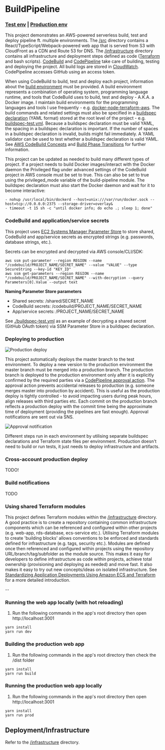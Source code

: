 # BuildPipeline

### [Test env](https://buildpipeline-test.603.nu) | [Production env](https://buildpipeline-prod.603.nu)

This project demonstrates an AWS-powered serverless build, test and deploy pipeline ft. multiple environments. The [/src](./src) directory contains a React/TypeScript/Webpack-powered web app that is served from S3 with CloudFront as a CDN and Route 53 for DNS. The [/infrastructure](./infrastructure) directory contains all infrastructure and deployment steps defined as code ([Terraform](https://www.terraform.io) and bash scripts). [CodeBuild](https://aws.amazon.com/codebuild) and [CodePipeline](https://aws.amazon.com/codepipeline) take care of building, testing and deploying the project. All build logs are stored in [CloudWatch](https://aws.amazon.com/cloudwatch). CodePipeline accesses GitHub using an access token.

When using CodeBuild to build, test and deploy each project, information about the [build environment](http://docs.aws.amazon.com/codebuild/latest/userguide/build-env-ref.html) must be provided. A build environment represents a combination of operating system, programming language runtime, and tools that CodeBuild uses to build, test and deploy - A.K.A. a Docker image. I maintain build environments for the programming languages and tools I use frequently - e.g. [docker-node-terraform-aws](https://github.com/jch254/docker-node-terraform-aws). The build commands and related settings must also be specified in a [buildspec declaration](http://docs.aws.amazon.com/codebuild/latest/userguide/build-spec-ref.html) (YAML format) stored at the root level of the project - e.g. [buildspec-test.yml](./buildspec-test.yml). Because a buildspec declaration must be valid YAML, the spacing in a buildspec declaration is important. If the number of spaces in a buildspec declaration is invalid, builds might fail immediately. A YAML validator can be used to test whether a buildspec declaration is valid YAML. See [AWS CodeBuild Concepts](http://docs.aws.amazon.com/codebuild/latest/userguide/concepts.html) and [Build Phase Transitions](http://docs.aws.amazon.com/codebuild/latest/userguide/view-build-details.html#view-build-details-phases) for further information.

This project can be updated as needed to build many different types of project. If a project needs to build Docker images/interact with the Docker daemon the Privileged flag under advanced settings of the CodeBuild project in AWS console must be set to true. This can also be set to true using the privileged_mode variable of the build-pipeline module. The buildspec declaration must also start the Docker daemon and wait for it to become interactive:

```
- nohup /usr/local/bin/dockerd --host=unix:///var/run/docker.sock --host=tcp://0.0.0.0:2375 --storage-driver=overlay&
- timeout -t 15 sh -c "until docker info; do echo .; sleep 1; done"
```

### CodeBuild and application/service secrets

This project uses [EC2 Systems Manager Parameter Store](http://docs.aws.amazon.com/systems-manager/latest/userguide/systems-manager-paramstore.html) to store shared, CodeBuild and app/service secrets as encrypted strings (e.g. passwords, database strings, etc.).

Secrets can be encrypted and decrypted via AWS console/CLI/SDK:
```
aws ssm put-parameter --region REGION --name "/codebuild/PROJECT_NAME/SECRET_NAME" --value "VALUE" --type SecureString --key-id "KEY_ID"
aws ssm get-parameters --region REGION --name "/codebuild/PROJECT_NAME/SECRET_NAME" --with-decryption --query Parameters[0].Value --output text
```

**Naming Parameter Store parameters**
- Shared secrets: /shared/SECRET_NAME
- CodeBuild secrets: /codebuild/PROJECT_NAME/SECRET_NAME
- App/service secrets: /PROJECT_NAME/SECRET_NAME

See [./buildspec-test.yml](./buildspec-test.yml) as an example of decrypting a shared secret (GitHub OAuth token) via SSM Parameter Store in a buildspec declaration.

### Deploying to production

![Production deploy](https://about.gitlab.com/images/git_flow/production_branch.png)

This project automatically deploys the master branch to the test environment. To deploy a new version to the production environment the master branch must be merged into a production branch. The production branch is deployed to the production environment only after it is explicitly confirmed by the required parties via a [CodePipeline approval action](http://docs.aws.amazon.com/codepipeline/latest/userguide/approvals-action-add.html). The approval action prevents accidental releases to production (e.g. someone merges master into production by accident). This is useful as the production deploy is tightly controlled - to avoid impacting users during peak hours, align releases with third parties etc. Each commit on the production branch reflects a production deploy with the commit time being the approximate time of deployment (providing the pipelines are fast enough). Approval notifications are sent out via SNS.

![Approval notification](https://img.jch254.com/Approval.png)

Different steps run in each environment by utilising separate buildspec declarations and Terraform state files per environment. Production doesn't need to build or run tests, it just needs to deploy infrastructure and artifacts.

### Cross-account production deploy

TODO!

### Build notifications

TODO

### Using shared Terraform modules

This project defines Terraform modules within the [/infrastructure](./infrastructure) directory. A good practice is to create a repository containing common infrastructure components which can be referenced and configured within other projects (e.g. web-app, rds-database, ecs-service etc.). Utilising Terraform modules to create 'building blocks' allows conventions to be enforced and standards defined for infrastructure (e.g. tags, security etc.). Modules are defined once then referenced and configured within projects using the repository URL/branch/tag/subfolder as the module source. This makes it easy for developers to define infrastructure as code within projects, achieve total ownership (provisioning and deploying as needed) and move fast. It also makes it easy to try out new concepts/ideas on isolated infrastructure. See [Standardizing Application Deployments Using Amazon ECS and Terraform](https://www.slideshare.net/AmazonWebServices/aws-reinvent-2016-gam401-riot-games-standardizing-application-deployments-using-amazon-ecs-and-terraform) for a more detailed introduction.

--

### Running the web app locally (with hot reloading)

1. Run the following commands in the app's root directory then open http://localhost:3001

```
yarn install
yarn run dev
```

### Building the production web app 
1. Run the following commands in the app's root directory then check the /dist folder

```
yarn install
yarn run build
```

### Running the production web app locally

1. Run the following commands in the app's root directory then open http://localhost:3001

```
yarn install
yarn run prod
```

## Deployment/Infrastructure

Refer to the [/infrastructure](./infrastructure) directory.
